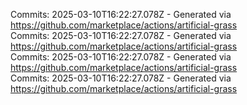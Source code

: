Commits: 2025-03-10T16:22:27.078Z - Generated via https://github.com/marketplace/actions/artificial-grass
<br>
Commits: 2025-03-10T16:22:27.078Z - Generated via https://github.com/marketplace/actions/artificial-grass
<br>
Commits: 2025-03-10T16:22:27.078Z - Generated via https://github.com/marketplace/actions/artificial-grass
<br>
Commits: 2025-03-10T16:22:27.078Z - Generated via https://github.com/marketplace/actions/artificial-grass
<br>

